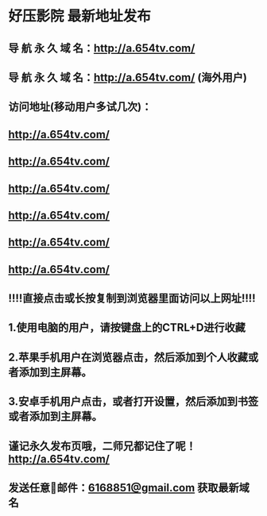 # 好压影院 最新地址发布 
## 导 航 永 久 域 名：http://a.654tv.com/
## 导 航 永 久 域 名：http://a.654tv.com/ (海外用户)

## 访问地址(移动用户多试几次)：
## http://a.654tv.com/
## http://a.654tv.com/
## http://a.654tv.com/
## http://a.654tv.com/
## http://a.654tv.com/
## http://a.654tv.com/


## 
## ‼️‼️直接点击或长按复制到浏览器里面访问以上网址‼️‼️ 
##
##
## 1.使用电脑的用户，请按键盘上的CTRL+D进行收藏
## 2.苹果手机用户在浏览器点击，然后添加到个人收藏或者添加到主屏幕。
## 3.安卓手机用户点击，或者打开设置，然后添加到书签或者添加到主屏幕。
##
## 谨记永久发布页哦，二师兄都记住了呢！http://a.654tv.com/

## 发送任意📧邮件：6168851@gmail.com 获取最新域名
##
